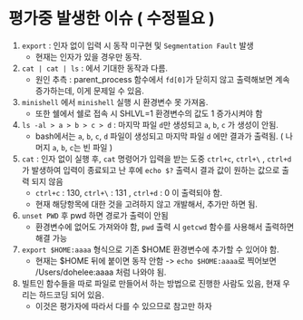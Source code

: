 # 평가중 발생한 이슈 ( 수정필요 )
1. `export` : 인자 없이 입력 시 동작 미구현 및 `Segmentation Fault` 발생
	- 현재는 인자가 있을 경우만 동작.    
2. `cat | cat | ls` : 에서 기대한 동작과 다름.
	- 원인 추측 : parent_process 함수에서 `fd[0]`가 닫히지 않고 출력해보면 계속 증가하는데, 이게 문제일 수  있음.
3. `minishell` 에서 `minishell` 실행 시 환경변수 못 가져옴.
	- 또한 쉘에서 쉘로 접속 시 SHLVL=1 환경변수의 값도 1 증가시켜야 함
4. `ls -al > a > b > c > d` : 마지막 파일 `d`만 생성되고 `a`, `b`, `c` 가 생성이 안됨.
	-  bash에서는 `a`, `b`, `c`, `d` 파일이 생성되고 마지막 파일 `d` 에만 결과가 출력됨. ( 나머지 `a`, `b`, `c`는 빈 파일 )
5. `cat` : 인자 없이 실행 후, `cat` 명령어가 입력을 받는 도중  `ctrl+c`, `ctrl+\` , `ctrl+d` 가 발생하여 입력이 종료되고 난 후에 `echo $?` 출력시 결과 값이 원하는 값으로 출력 되지 않음
	- `ctrl+c` : 130,  `ctrl+\` : 131 , `ctrl+d` : 0 이 출력되야 함.
	- 현재 해당항목에 대한 것을 고려하지 않고 개발해서, 추가만 하면 됨.
6. `unset PWD` 후 pwd 하면 경로가 출력이 안됨
	- 환경변수에 없어도 가져와야 함, `pwd` 출력 시 `getcwd` 함수를 사용해서 출력하면 해결 가능
7. `export $HOME:aaaa` 형식으로 기존 $HOME 환경변수에 추가할 수 있어야 함.
	- 현재는 $HOME 뒤에 붙이면 동작 안함 -> `echo $HOME:aaaa`로 찍어보면 /Users/dohelee:aaaa 처럼 나와야 됨.
8. 빌트인 함수들을 따로 파일로 만들어서 하는 방법으로 진행한 사람도 있음, 현재 우리는 하드코딩 되어 있음.
	- 이것은 평가자에 따라서 다를 수 있으므로 참고만 하자
